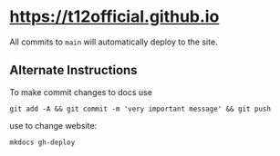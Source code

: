 # https://t12official.github.io

All commits to `main` will automatically deploy to the site.

## Alternate Instructions

To make commit changes to docs use
```shell
git add -A && git commit -m 'very important message' && git push
```

use to change website:
```shell
mkdocs gh-deploy
```

